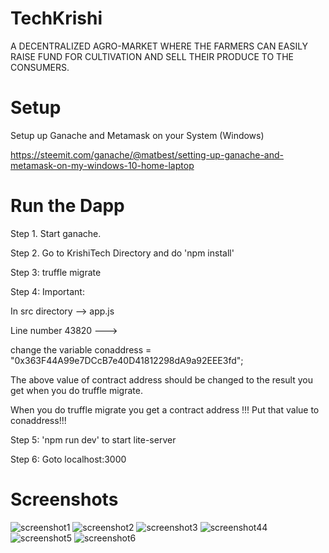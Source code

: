 # TechKrishi
  A DECENTRALIZED AGRO-MARKET WHERE THE FARMERS CAN EASILY RAISE FUND FOR CULTIVATION AND SELL THEIR PRODUCE TO THE CONSUMERS.
# Setup
 Setup up Ganache and Metamask on your System (Windows)
 
 https://steemit.com/ganache/@matbest/setting-up-ganache-and-metamask-on-my-windows-10-home-laptop

 # Run the Dapp
Step 1. Start ganache.

Step 2. Go to KrishiTech Directory and do 'npm install'

Step 3: truffle migrate

Step 4: Important:

In  src directory --> app.js

Line number 43820 --->

change the variable conaddress = "0x363F44A99e7DCcB7e40D41812298dA9a92EEE3fd"; 

The above value of contract address should be changed to the result you get when you do truffle migrate.

When you do truffle migrate you get a contract address !!!
Put that value to conaddress!!!


Step 5: 'npm run dev' to start lite-server

Step 6: Goto localhost:3000

# Screenshots

![screenshot1](https://github.com/aryansarkar13/TechKrishi/blob/master/Screenshots/ss1.PNG?raw=true)
![screenshot2](https://github.com/aryansarkar13/TechKrishi/blob/master/Screenshots/ss2.PNG?raw=true)
![screenshot3](https://github.com/aryansarkar13/TechKrishi/blob/master/Screenshots/ss3.PNG?raw=true)
![screenshot44](https://github.com/aryansarkar13/TechKrishi/blob/master/Screenshots/ss4.PNG?raw=true)
![screenshot5](https://github.com/aryansarkar13/TechKrishi/blob/master/Screenshots/ss5.PNG?raw=true)
![screenshot6](https://github.com/aryansarkar13/TechKrishi/blob/master/Screenshots/ss6.PNG?raw=true)

